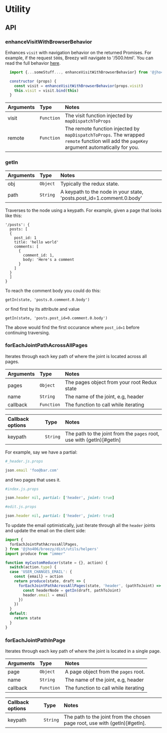 # Utility

## API

### enhanceVisitWithBrowserBehavior

Enhances `visit` with navigation behavior on the returned Promises. For example, if the request `500`s, Breezy will navigate to '/500.html'. You can read the full behavior [here](https://github.com/jho406/Breezy/blob/master/breezy/lib/utils/react.js#L131).

```javascript
  import {...someStuff..., enhanceVisitWithBrowserBehavior} from '@jho406/breezy'

  constructor (props) {
    const visit = enhanceVisitWithBrowserBehavior(props.visit)
    this.visit = visit.bind(this)
  }
```

| Arguments | Type | Notes |
| :--- | :--- | :--- |
| visit | `Function` | The visit function injected by `mapDispatchToProps` |
| remote | `Function` | The remote function injected by `mapDispatchToProps`. The wrapped `remote` function will add the `pageKey` argument automatically for you. |

### getIn

| Arguments | Type | Notes |
| :--- | :--- | :--- |
| obj | `Object` | Typically the redux state.
| path | `String ` | A keypath to the node in your state, 'posts.post_id=1.comment.0.body'

Traverses to the node using a keypath. For example, given a page that looks like this:

```text
'/posts': {
  posts: [
  {
    post_id: 1
    title: 'hello world'
    comments: [
      {
        comment_id: 1,
        body: 'Here's a comment
      }
    ]
  }
  ]
}
```

To reach the comment body you could do this:

```text
getIn(state, 'posts.0.comment.0.body')
```

or find first by its attribute and value

```text
getIn(state, 'posts.post_id=0.comment.0.body')
```

The above would find the first occurance where `post_id=1` before continuing traversing.

### forEachJointPathAcrossAllPages
Iterates through each key path of where the joint is located across all pages.

| Arguments | Type | Notes |
| :--- | :--- | :--- |
| pages | `Object` | The pages object from your root Redux state
| name | `String ` | The name of the joint, e.g, header
| callback | `Function` | The function to call while iterating

| Callback options | Type | Notes |
| :--- | :--- | :--- |
| keypath | `String` | The path to the joint from the `pages` root, use with (getIn)[#getIn]

For example, say we have a partial:

```ruby
#_header.js.props

json.email 'foo@bar.com'
```

and two pages that uses it.
```ruby
#index.js.props

json.header nil, partial: ['header', joint: true]
```

```ruby
#edit.js.props

json.header nil, partial: ['header', joint: true]
```

To update the email optimistically, just iterate through all the `header` joints and update the email on the client side:

```javascript
import {
  forEachJointPathAcrossAllPages,
} from '@jho406/breezy/dist/utils/helpers'
import produce from "immer"

function myCustomReducer(state = {}, action) {
  switch(action.type) {
  case 'USER_CHANGES_EMAIL': {
    const {email} = action
    return produce(state, draft => {
      forEachJointPathAcrossAllPages(state, 'header', (pathToJoint) => {
        const headerNode = getIn(draft, pathToJoint)
        header.email = email
      })
    })
  }
  default:
    return state
  }
}
```

### forEachJointPathInPage
Iterates through each key path of where the joint is located in a single page.

| Arguments | Type | Notes |
| :--- | :--- | :--- |
| page | `Object` | A page object from the `pages` root.
| name | `String ` | The name of the joint, e.g, header
| callback | `Function` | The function to call while iterating

| Callback options | Type | Notes |
| :--- | :--- | :--- |
| keypath | `String` | The path to the joint from the chosen page root, use with (getIn)[#getIn].

